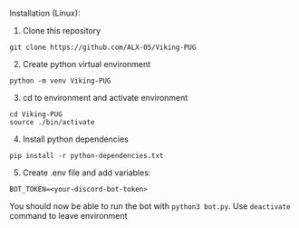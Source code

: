 Installation (Linux):
  1. Clone this repository
  ````
  git clone https://github.com/ALX-05/Viking-PUG
  ````
  2. Create python virtual environment
  ````
  python -m venv Viking-PUG
  ````
  3. cd to environment and activate environment
  ````
  cd Viking-PUG
  source ./bin/activate
  ````
  4. Install python dependencies
  ````
  pip install -r python-dependencies.txt
  ````
  5. Create .env file and add variables:

  `BOT_TOKEN=<your-discord-bot-token>`

  You should now be able to run the bot with `python3 bot.py`. Use `deactivate` command to leave environment
